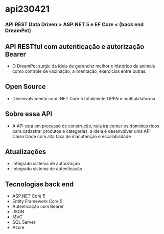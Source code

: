 # api230421 
### API REST Data Driven > ASP.NET 5 e EF Core < (back end DreamPet)

## API RESTful com autenticação e autorização Bearer 

* O DreamPet surgiu da ideia de gerenciar melhor o histórico de animais como controle de vacinação, alimentação, exercícios entre outras.

## Open Source

* Desenvolvimento com .NET Core 5 totalmente OPEN e multiplataforma

## Sobre essa API

* A API está em processo de construção, nela irá conter os dominios ricos para cadastrar produtos e categorias, 
a ideia é desenvolver uma API Clean Code com alta taxa de manutenção e escalabilidade

## Atualizações

* Integrado sistema de autorização
* Integrado sistema de autenticação

## Tecnologias back end

* ASP.NET Core 5
* Entity Framework Core 5
* Autenticação com Bearer
* JSON
* MVC
* SQL Server
* Azure

